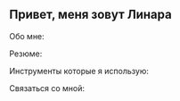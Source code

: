 ## Привет, меня зовут Линара

Обо мне:

Резюме:

Инструменты которые я использую:

Связаться со мной: 




